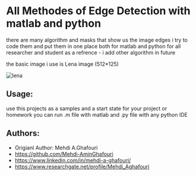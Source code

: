 All Methodes of Edge Detection with matlab and python
====================================
there are many algorithm and masks that show us the image edges i try to code them and put them in one place both for matlab and python for all researcher and student as a refrence - i add other algorithm in future

the basic image i use is Lena image (512*125)

![lena](https://github.com/Mehdi-AminGhafouri/University/blob/edge_detection/Lena.png)

Usage:
------
use this projects as a samples and a start state for your project or homework
you can run .m file with matlab and .py file with any python IDE




Authors:
--------
* Origianl Author: Mehdi A.Ghafouri
* https://github.com/Mehdi-AminGhafouri
* https://www.linkedin.com/in/mehdi-a-ghafouri/
* https://www.researchgate.net/profile/Mehdi_Aghafouri

